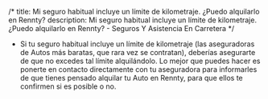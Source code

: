 /*title: Mi seguro habitual incluye un límite de kilometraje. ¿Puedo alquilarlo en Rennty?description: Mi seguro habitual incluye un límite de kilometraje. ¿Puedo alquilarlo en Rennty? - Seguros Y Asistencia En Carretera*/* Si tu seguro habitual incluye un límite de kilometraje (las aseguradoras de Autos más baratas, que rara vez se contratan), deberías asegurarte de que no excedes tal límite alquilándolo. Lo mejor que puedes hacer es ponerte en contacto directamente con tu aseguradora para informarles de que tienes pensado alquilar tu Auto en Rennty, para que ellos te confirmen si es posible o no.